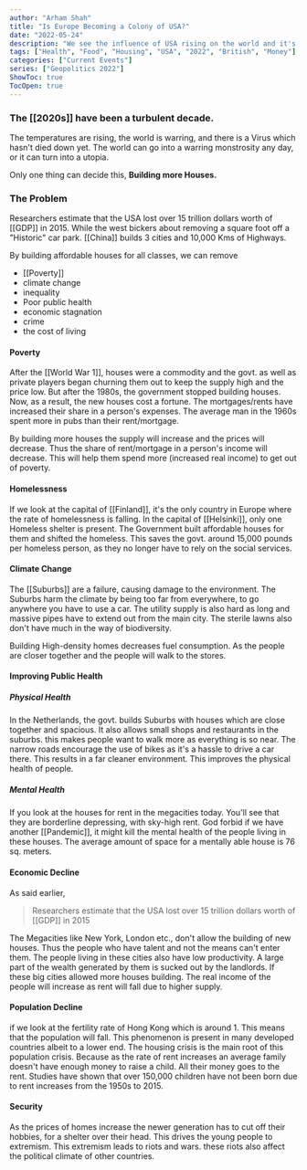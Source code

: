 ```yaml
---
author: "Arham Shah"
title: "Is Europe Becoming a Colony of USA?"
date: "2022-05-24"
description: "We see the influence of USA rising on the world and it's at it's peak in Europe. So, let's analyse if Europe a colony of Europe"
tags: ["Health", "Food", "Housing", "USA", "2022", "British", "Money"]
categories: ["Current Events"]
series: ["Geopolitics 2022"]
ShowToc: true
TocOpen: true
---
```

### The [[2020s]] have been a turbulent decade.
The temperatures are rising, the world is warring, and there is a Virus which hasn't died down yet. The world can go into a warring monstrosity any day, or it can turn into a utopia.

Only one thing can decide this, **Building more Houses.**

### The Problem
Researchers estimate that the USA lost over 15 trillion dollars worth of [[GDP]] in 2015. While the west bickers about removing a square foot off a "Historic" car park. [[China]] builds 3 cities and 10,000 Kms of Highways.

By building affordable houses for all classes, we can remove
- [[Poverty]]
- climate change
- inequality
- Poor public health
- economic stagnation
- crime
- the cost of living

#### Poverty
After the [[World War 1]], houses were a commodity and the govt. as well as private players began churning them out to keep the supply high and the price low. But after the 1980s, the government stopped building houses. Now, as a result, the new houses cost a fortune. The mortgages/rents have increased their share in a person's expenses. The average man in the 1960s spent more in pubs than their rent/mortgage.

By building more houses the supply will increase and the prices will decrease. Thus the share of rent/mortgage in a person's income will decrease. This will help them spend more (increased real income) to get out of poverty.

#### Homelessness
If we look at the capital of [[Finland]], it's the only country in Europe where the rate of homelessness is falling. In the capital of [[Helsinki]], only one Homeless shelter is present. The Government built affordable houses for them and shifted the homeless.
This saves the govt. around 15,000 pounds per homeless person, as they no longer have to rely on the social services.

#### Climate Change
The [[Suburbs]] are a failure, causing damage to the environment. The Suburbs harm the climate by being too far from everywhere, to go anywhere you have to use a car. The utility supply is also hard as long and massive pipes have to extend out from the main city. The sterile lawns also don't have much in the way of biodiversity.

Building High-density homes decreases fuel consumption. As the people are closer together and the people will walk to the stores.

#### Improving Public Health
##### Physical Health
In the Netherlands, the govt. builds Suburbs with houses which are close together and spacious. It also allows small shops and restaurants in the suburbs. this makes people want to walk more as everything is so near. The narrow roads encourage the use of bikes as it's a hassle to drive a car there. This results in a far cleaner environment. This improves the physical health of people.

##### Mental Health
If you look at the houses for rent in the megacities today. You'll see that they are borderline depressing, with sky-high rent. God forbid if we have another [[Pandemic]], it might kill the mental health of the people living in these houses.
The average amount of space for a mentally able house is 76 sq. meters.

#### Economic Decline
As said earlier,
> Researchers estimate that the USA lost over 15 trillion dollars worth of [[GDP]] in 2015

The Megacities like New York, London etc., don't allow the building of new houses. Thus the people who have talent and not the means can't enter them. The people living in these cities also have low productivity. A large part of the wealth generated by them is sucked out by the landlords.
If these big cities allowed more houses building. The real income of the people will increase as rent will fall due to higher supply.

#### Population Decline
if we look at the fertility rate of Hong Kong which is around 1. This means that the population will fall. This phenomenon is present in many developed countries albeit to a lower end.
The housing crisis is the main root of this population crisis. Because as the rate of rent increases an average family doesn't have enough money to raise a child. All their money goes to the rent.
Studies have shown that over 150,000 children have not been born due to rent increases from the 1950s to 2015.

#### Security
As the prices of homes increase the newer generation has to cut off their hobbies, for a shelter over their head. This drives the young people to extremism.
This extremism leads to riots and wars. these riots also affect the political climate of other countries.
